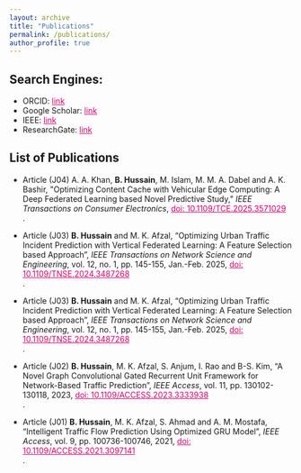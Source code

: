 ```yaml
---
layout: archive
title: "Publications"
permalink: /publications/
author_profile: true
---
```


## Search Engines:
- ORCID: <a href="https://orcid.org/0000-0001-7492-5725" style="color: #D5006D;">link</a><br />
- Google Scholar: <a href="https://scholar.google.com/citations?user=FNRaUhwAAAAJ&hl=en" style="color: #D5006D;">link</a><br />
- IEEE: <a href="https://ieeexplore.ieee.org/author/37088916405" style="color: #D5006D;">link</a><br />
- ResearchGate: <a href="https://www.researchgate.net/profile/Basharat-Hussain-6" style="color: #D5006D;">link</a><br />
 
## ​​List of Publications

* Article (J04) A. A. Khan, **B. Hussain**, M. Islam, M. M. A. Dabel and A. K. Bashir, "Optimizing Content Cache with Vehicular Edge Computing: A Deep Federated Learning based Novel Predictive Study," _IEEE Transactions on Consumer Electronics_, <a href="https://10.1109/TCE.2025.3571029" style="color: #D5006D;">doi: 10.1109/TCE.2025.3571029</a><br />.

* Article (J03) **B. Hussain** and M. K. Afzal, “Optimizing Urban Traffic Incident Prediction with Vertical Federated Learning: A Feature Selection based Approach”,  _IEEE Transactions on Network Science and Engineering_, vol. 12, no. 1, pp. 145-155, Jan.-Feb. 2025, <a href="https://doi.org/10.1109/TNSE.2024.3487268" style="color: #D5006D;">doi: 10.1109/TNSE.2024.3487268</a><br />.

* Article (J03) **B. Hussain** and M. K. Afzal, “Optimizing Urban Traffic Incident Prediction with Vertical Federated Learning: A Feature Selection based Approach”,  _IEEE Transactions on Network Science and Engineering_, vol. 12, no. 1, pp. 145-155, Jan.-Feb. 2025, <a href="https://doi.org/10.1109/TNSE.2024.3487268" style="color: #D5006D;">doi: 10.1109/TNSE.2024.3487268</a><br />.

* Article (J02) **B. Hussain**, M. K. Afzal, S. Anjum, I. Rao and B-S. Kim, “A Novel Graph Convolutional Gated Recurrent Unit Framework for Network-Based Traffic Prediction”, _IEEE Access_, vol. 11, pp. 130102-130118, 2023, <a href="https://doi.org/10.1109/ACCESS.2023.3333938" style="color: #D5006D;">doi: 10.1109/ACCESS.2023.3333938</a><br />.

* Article (J01) **B. Hussain**, M. K. Afzal, S. Ahmad and A. M. Mostafa, “Intelligent Traffic Flow Prediction Using Optimized GRU Model”, _IEEE Access_, vol. 9, pp. 100736-100746, 2021, <a href="https://doi.org/10.1109/ACCESS.2021.3097141" style="color: #D5006D;">doi: 10.1109/ACCESS.2021.3097141</a><br />. 
